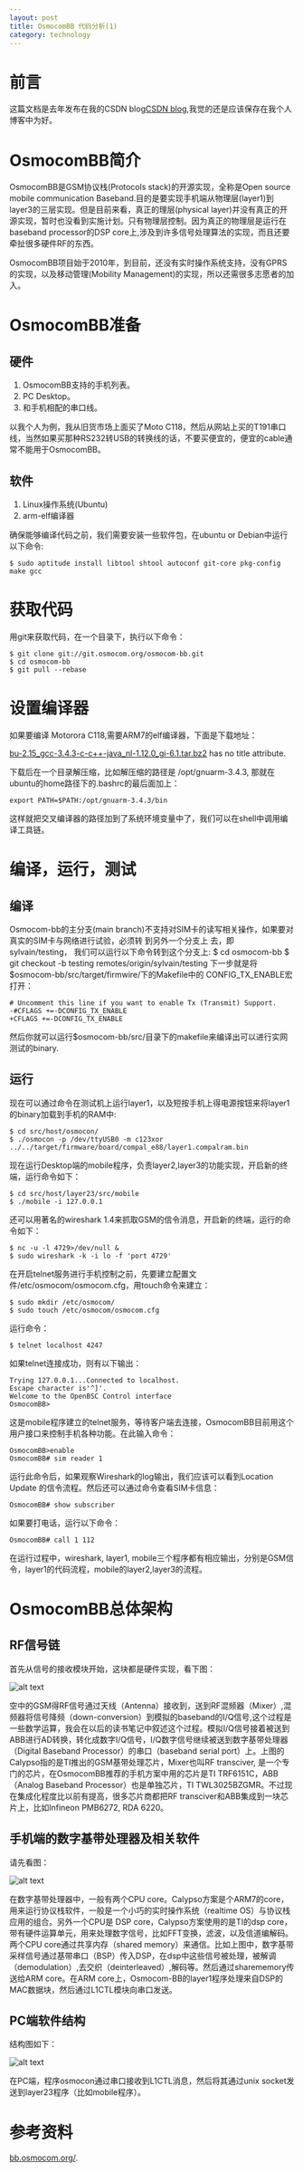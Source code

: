 ```yaml
---
layout: post
title: OsmocomBB 代码分析(1)
category: technology
---
```

# 前言 #
这篇文档是去年发布在我的CSDN blog[CSDN blog](http://blog.csdn.net/alexu2002/article/details/6783021#),我觉的还是应该保存在我个人博客中为好。

# OsmocomBB简介 #

OsmocomBB是GSM协议栈(Protocols stack)的开源实现，全称是Open source mobile communication Baseband.目的是要实现手机端从物理层(layer1)到layer3的三层实现。但是目前来看，真正的理层(physical layer)并没有真正的开源实现，暂时也没看到实施计划。只有物理层控制。因为真正的物理层是运行在baseband processor的DSP core上,涉及到许多信号处理算法的实现，而且还要牵扯很多硬件RF的东西。

OsmocomBB项目始于2010年，到目前，还没有实时操作系统支持，没有GPRS的实现，以及移动管理(Mobility Management)的实现，所以还需很多志愿者的加入。

# OsmocomBB准备 #

## 硬件 ##

1. OsmocomBB支持的手机列表。
2. PC Desktop。
3. 和手机相配的串口线。

以我个人为例，我从旧货市场上面买了Moto C118，然后从网站上买的T191串口线，当然如果买那种RS232转USB的转换线的话，不要买便宜的，便宜的cable通常不能用于OsmocomBB。

## 软件 ##

1. Linux操作系统(Ubuntu)
2. arm-elf编译器

确保能够编译代码之前，我们需要安装一些软件包，在ubuntu or Debian中运行以下命令:

    $ sudo aptitude install libtool shtool autoconf git-core pkg-config make gcc

# 获取代码 #

用git来获取代码，在一个目录下，执行以下命令：

    $ git clone git://git.osmocom.org/osmocom-bb.git
    $ cd osmocom-bb
    $ git pull --rebase 

# 设置编译器 #

如果要编译 Motorora C118,需要ARM7的elf编译器，下面是下载地址：

[bu-2.15_gcc-3.4.3-c-c++-java_nl-1.12.0_gi-6.1.tar.bz2](http://www.gnuarm.com/bu-2.15_gcc-3.4.3-c-c++-java_nl-1.12.0_gi-6.1.tar.bz2) has no title attribute.

下载后在一个目录解压缩，比如解压缩的路径是 /opt/gnuarm-3.4.3, 那就在ubuntu的home路径下的.bashrc的最后面加上：
 
    export PATH=$PATH:/opt/gnuarm-3.4.3/bin
 
这样就把交叉编译器的路径加到了系统环境变量中了，我们可以在shell中调用编译工具链。

# 编译，运行，测试 #

## 编译 ##

Osmocom-bb的主分支(main branch)不支持对SIM卡的读写相关操作，如果要对真实的SIM卡与网络进行试验，必须转 到另外一个分支上 去，即sylvain/testing， 我们可以运行以下命令转到这个分支上:
    $ cd osmocom-bb
    $ git checkout -b testing remotes/origin/sylvain/testing
下一步就是将 $osmocom-bb/src/target/firmwire/下的Makefile中的 CONFIG_TX_ENABLE宏打开：
 
    # Uncomment this line if you want to enable Tx (Transmit) Support.
    -#CFLAGS +=-DCONFIG_TX_ENABLE
    +CFLAGS +=-DCONFIG_TX_ENABLE
 
然后你就可以运行$osmocom-bb/src/目录下的makefile来编译出可以进行实网测试的binary.

## 运行 ##

现在可以通过命令在测试机上运行layer1，以及短按手机上得电源按钮来将layer1的binary加载到手机的RAM中:
 
    $ cd src/host/osmocon/
    $ ./osmocon -p /dev/ttyUSB0 -m c123xor ../../target/firmware/board/compal_e88/layer1.compalram.bin
 
现在运行Desktop端的mobile程序，负责layer2,layer3的功能实现，开启新的终端，运行命令如下：
 
    $ cd src/host/layer23/src/mobile
    $ ./mobile -i 127.0.0.1
 
还可以用著名的wireshark 1.4来抓取GSM的信令消息，开启新的终端，运行的命令如下：
 
    $ nc -u -l 4729>/dev/null &
    $ sudo wireshark -k -i lo -f 'port 4729'
 
在开启telnet服务进行手机控制之前，先要建立配置文件/etc/osmocom/osmocom.cfg，用touch命令来建立：
 
    $ sudo mkdir /etc/osmocom/
    $ sudo touch /etc/osmocom/osmocom.cfg
 
运行命令：
 
    $ telnet localhost 4247
 
如果telnet连接成功，则有以下输出：
 
    Trying 127.0.0.1...Connected to localhost.
    Escape character is'^]'.
    Welcome to the OpenBSC Control interface
    OsmocomBB>
 
这是mobile程序建立的telnet服务，等待客户端去连接，OsmocomBB目前用这个用户接口来控制手机各种功能。在此输入命令：
 
    OsmocomBB>enable 
    OsmocomBB# sim reader 1
 
运行此命令后，如果观察Wireshark的log输出，我们应该可以看到Location Update 的信令流程。然后还可以通过命令查看SIM卡信息：
 
    OsmocomBB# show subscriber
 
如果要打电话，运行以下命令：
 
    OsmocomBB# call 1 112
 
在运行过程中，wireshark, layer1, mobile三个程序都有相应输出，分别是GSM信令，layer1的代码流程，mobile的layer2,layer3的流程。

# OsmocomBB总体架构 #

## RF信号链 ##

首先从信号的接收模块开始，这块都是硬件实现，看下图：

![alt text](RF_signal_chain.png "Title")

空中的GSM得RF信号通过天线（Antenna）接收到，送到RF混频器（Mixer）,混频器将信号降频（down-conversion）到模拟的baseband的I/Q信号,这个过程是一些数学运算，我会在以后的读书笔记中叙述这个过程。模拟I/Q信号接着被送到ABB进行AD转换，转化成数字I/Q信号，I/Q数字信号继续被送到数字基带处理器（Digital Baseband Processor）的串口（baseband serial port）上。上图的Calypso指的是TI推出的GSM基带处理芯片，Mixer也叫RF transciver, 是一个专门的芯片，在OsmocomBB推荐的手机方案中用的芯片是TI TRF6151C，ABB（Analog Baseband Processor）也是单独芯片，TI TWL3025BZGMR。不过现在集成化程度比以前有提高，很多芯片商都把RF transciver和ABB集成到一块芯片上，比如Infineon PMB6272, RDA 6220。

## 手机端的数字基带处理器及相关软件 ##

请先看图：

![alt text](Calypso_DBB.png "Title")

在数字基带处理器中，一般有两个CPU core。Calypso方案是个ARM7的core，用来运行协议栈软件，一般是一个小巧的实时操作系统（realtime OS）与协议栈应用的组合。另外一个CPU是 DSP core，Calypso方案使用的是TI的dsp core，带有硬件运算单元，用来处理数字信号，比如FFT变换，滤波，以及信道编解码。两个CPU core通过共享内存（shared memory）来通信。比如上图中，数字基带采样信号通过基带串口（BSP）传入DSP，在dsp中这些信号被处理，被解调（demodulation）,去交织（deinterleaved）,解码等。然后通过sharememory传送给ARM core。在ARM core上，Osmocom-BB的layer1程序处理来自DSP的MAC数据块，然后通过L1CTL模块向串口发送。

## PC端软件结构 ##

结构图如下：

![alt text](pc_desktop.png "Title")

在PC端，程序osmocon通过串口接收到L1CTL消息，然后将其通过unix socket发送到layer23程序（比如mobile程序）。

# 参考资料 #

[bb.osmocom.org/](http://bb.osmocom.org/).